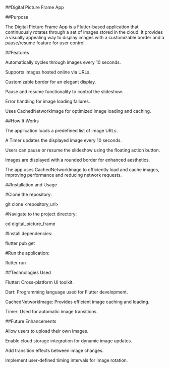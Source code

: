 ##Digital Picture Frame App

##Purpose

The Digital Picture Frame App is a Flutter-based application that continuously rotates through a set of images stored in the cloud. It provides a visually appealing way to display images with a customizable border and a pause/resume feature for user control.

##Features

Automatically cycles through images every 10 seconds.

Supports images hosted online via URLs.

Customizable border for an elegant display.

Pause and resume functionality to control the slideshow.

Error handling for image loading failures.

Uses CachedNetworkImage for optimized image loading and caching.

##How It Works

The application loads a predefined list of image URLs.

A Timer updates the displayed image every 10 seconds.

Users can pause or resume the slideshow using the floating action button.

Images are displayed with a rounded border for enhanced aesthetics.

The app uses CachedNetworkImage to efficiently load and cache images, improving performance and reducing network requests.

##Installation and Usage

#Clone the repository:

git clone <repository_url>

#Navigate to the project directory:

cd digital_picture_frame

#Install dependencies:

flutter pub get

#Run the application:

flutter run

##Technologies Used

Flutter: Cross-platform UI toolkit.

Dart: Programming language used for Flutter development.

CachedNetworkImage: Provides efficient image caching and loading.

Timer: Used for automatic image transitions.

##Future Enhancements

Allow users to upload their own images.

Enable cloud storage integration for dynamic image updates.

Add transition effects between image changes.

Implement user-defined timing intervals for image rotation.
